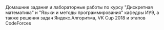 Домашние задания и лабораторные работы по курсу "Дискретная математика" и "Языки и методы программирования" кафедры ИУ9, а также решения задач Яндекс.Алгоритма, VK Cup 2018 и этапов CodeForces
